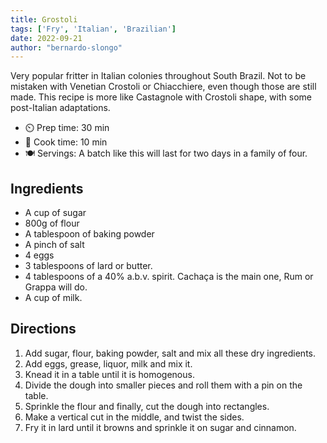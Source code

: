 ```yaml
---
title: Grostoli 
tags: ['Fry', 'Italian', 'Brazilian']
date: 2022-09-21
author: "bernardo-slongo"
---
```


Very popular fritter in Italian colonies throughout South Brazil. Not to be mistaken with Venetian Crostoli or Chiacchiere, even though those are still made. This recipe is more like Castagnole with Crostoli shape, with some post-Italian adaptations. 


- ⏲️ Prep time: 30 min
- 🍳 Cook time: 10 min
- 🍽️ Servings: A batch like this will last for two days in a family of four.

## Ingredients

- A cup of sugar
- 800g of flour
- A tablespoon of baking powder
- A pinch of salt
- 4 eggs
- 3 tablespoons of lard or butter.
- 4 tablespoons of a 40% a.b.v. spirit. Cachaça is the main one, Rum or Grappa will do. 
- A cup of milk.

## Directions

1. Add sugar, flour, baking powder, salt and mix all these dry ingredients.
2. Add eggs, grease, liquor, milk and mix it.
3. Knead it in a table until it is homogenous.
4. Divide the dough into smaller pieces and roll them with a pin on the table.
5. Sprinkle the flour and finally, cut the dough into rectangles.
6. Make a vertical cut in the middle, and twist the sides.
7. Fry it in lard until it browns and sprinkle it on sugar and cinnamon.

